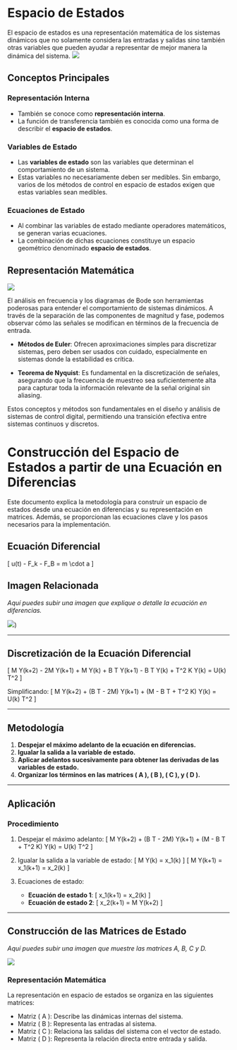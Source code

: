 # Espacio de Estados

El espacio de estados es una representación matemática de los sistemas dinámicos que no solamente considera las entradas y salidas sino también otras variables que pueden ayudar a representar de mejor manera la dinámica del sistema.
![](https://github.com/andres14guevara/apuntes/blob/main/cohete.jpg)
## Conceptos Principales

### Representación Interna
- También se conoce como **representación interna**.
- La función de transferencia también es conocida como una forma de describir el **espacio de estados**.

### Variables de Estado
- Las **variables de estado** son las variables que determinan el comportamiento de un sistema.
- Estas variables no necesariamente deben ser medibles. Sin embargo, varios de los métodos de control en espacio de estados exigen que estas variables sean medibles.

### Ecuaciones de Estado
- Al combinar las variables de estado mediante operadores matemáticos, se generan varias ecuaciones.
- La combinación de dichas ecuaciones constituye un espacio geométrico denominado **espacio de estados**.

## Representación Matemática
![](https://github.com/andres14guevara/apuntes/blob/main/ecuaciones.png)

El análisis en frecuencia y los diagramas de Bode son herramientas poderosas para entender el comportamiento de sistemas dinámicos. A través de la separación de las componentes de magnitud y fase, podemos observar cómo las señales se modifican en términos de la frecuencia de entrada.

- **Métodos de Euler**: Ofrecen aproximaciones simples para discretizar sistemas, pero deben ser usados con cuidado, especialmente en sistemas donde la estabilidad es crítica.

- **Teorema de Nyquist**: Es fundamental en la discretización de señales, asegurando que la frecuencia de muestreo sea suficientemente alta para capturar toda la información relevante de la señal original sin aliasing.

Estos conceptos y métodos son fundamentales en el diseño y análisis de sistemas de control digital, permitiendo una transición efectiva entre sistemas continuos y discretos.

# Construcción del Espacio de Estados a partir de una Ecuación en Diferencias

Este documento explica la metodología para construir un espacio de estados desde una ecuación en diferencias y su representación en matrices. Además, se proporcionan las ecuaciones clave y los pasos necesarios para la implementación.

## Ecuación Diferencial
\[
u(t) - F_k - F_B = m \cdot a
\]

## Imagen Relacionada
_Aquí puedes subir una imagen que explique o detalle la ecuación en diferencias._

![](https://github.com/andres14guevara/apuntes/blob/main/2%20parte%20primera%20imagen.png))

---

## Discretización de la Ecuación Diferencial

\[
M Y(k+2) - 2M Y(k+1) + M Y(k) + B T Y(k+1) - B T Y(k) + T^2 K Y(k) = U(k) T^2
\]

Simplificando:
\[
M Y(k+2) + (B T - 2M) Y(k+1) + (M - B T + T^2 K) Y(k) = U(k) T^2
\]

---

## Metodología

1. **Despejar el máximo adelanto de la ecuación en diferencias.**
2. **Igualar la salida a la variable de estado.**
3. **Aplicar adelantos sucesivamente para obtener las derivadas de las variables de estado.**
4. **Organizar los términos en las matrices \( A \), \( B \), \( C \), y \( D \).**

---

## Aplicación

### Procedimiento

1. Despejar el máximo adelanto:
   \[
   M Y(k+2) + (B T - 2M) Y(k+1) + (M - B T + T^2 K) Y(k) = U(k) T^2
   \]

2. Igualar la salida a la variable de estado:
   \[
   M Y(k) = x_1(k)
   \]
   \[
   M Y(k+1) = x_1(k+1) = x_2(k)
   \]

3. Ecuaciones de estado:
   - **Ecuación de estado 1**:
     \[
     x_1(k+1) = x_2(k)
     \]
   - **Ecuación de estado 2**:
     \[
     x_2(k+1) = M Y(k+2)
     \]

---

## Construcción de las Matrices de Estado

_Aquí puedes subir una imagen que muestre las matrices A, B, C y D._

![](https://github.com/andres14guevara/apuntes/blob/main/3%20imagen%20.png)

### Representación Matemática

La representación en espacio de estados se organiza en las siguientes matrices:

- Matriz \( A \): Describe las dinámicas internas del sistema.
- Matriz \( B \): Representa las entradas al sistema.
- Matriz \( C \): Relaciona las salidas del sistema con el vector de estado.
- Matriz \( D \): Representa la relación directa entre entrada y salida.


